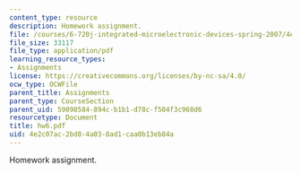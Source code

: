 ```yaml
---
content_type: resource
description: Homework assignment.
file: /courses/6-720j-integrated-microelectronic-devices-spring-2007/4e2c07ac2bd84a038ad1caa0b13eb84a_hw6.pdf
file_size: 33117
file_type: application/pdf
learning_resource_types:
- Assignments
license: https://creativecommons.org/licenses/by-nc-sa/4.0/
ocw_type: OCWFile
parent_title: Assignments
parent_type: CourseSection
parent_uid: 59098584-894c-b1b1-d78c-f504f3c968d6
resourcetype: Document
title: hw6.pdf
uid: 4e2c07ac-2bd8-4a03-8ad1-caa0b13eb84a
---
```

Homework assignment.